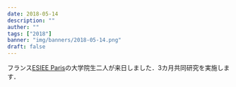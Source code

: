 ```yaml
---
date: 2018-05-14
description: ""
auther: ""
tags: ["2018"]
banner: "img/banners/2018-05-14.png"
draft: false
---
```

フランス[ESIEE Paris](https://www.esiee.fr/)の大学院生二人が来日しました．3カ月共同研究を実施します．
